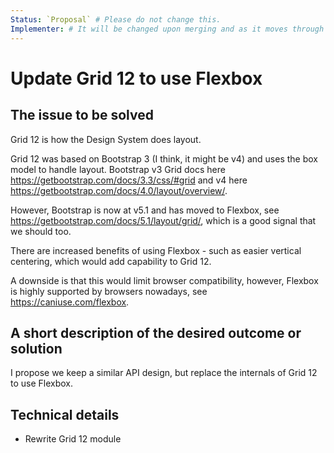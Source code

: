 ```yaml
---
Status: `Proposal` # Please do not change this.
Implementer: # It will be changed upon merging and as it moves through the RFC stages
---
```


# Update Grid 12 to use Flexbox

## The issue to be solved

Grid 12 is how the Design System does layout.

Grid 12 was based on Bootstrap 3 (I think, it might be v4) and uses the box model to handle layout. Bootstrap v3 Grid docs here https://getbootstrap.com/docs/3.3/css/#grid and v4 here https://getbootstrap.com/docs/4.0/layout/overview/.

However, Bootstrap is now at v5.1 and has moved to Flexbox, see https://getbootstrap.com/docs/5.1/layout/grid/, which is a good signal that we should too.

There are increased benefits of using Flexbox - such as easier vertical centering, which would add capability to Grid 12.

A downside is that this would limit browser compatibility, however, Flexbox is highly supported by browsers nowadays, see https://caniuse.com/flexbox.

## A short description of the desired outcome or solution

I propose we keep a similar API design, but replace the internals of Grid 12 to use Flexbox.

## Technical details

- Rewrite Grid 12 module

